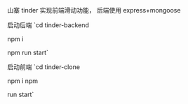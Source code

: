 山寨 tinder
实现前端滑动功能，
后端使用 express+mongoose

启动后端
`cd tinder-backend 

npm i 

npm run start`

启动前端
`cd tinder-clone

 npm i npm
 
run start`
